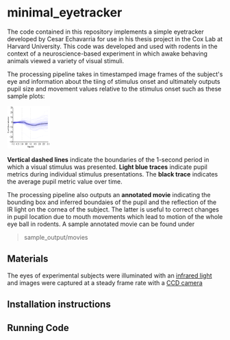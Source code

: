 # minimal_eyetracker

The code contained in this repository implements a simple eyetracker developed by Cesar Echavarria for use in his thesis project in the Cox Lab at Harvard University. This code was developed and used with rodents in the context of a neuroscience-based experiment in which awake behaving animals viewed a variety of visual stimuli. 

The processing pipeline takes in timestamped image frames of the subject's eye and information about the tiing of stimulus onset and ultimately outputs pupil size and movement values relative to the stimulus onset such as these sample plots:

<img src="./sample_output/plots/parsed_timecourse/parsed_pupil_size_vs_time.png" width = "100" height = "100">

**Vertical dashed lines** indicate the boundaries of the 1-second period in which a visual stimulus was presented. **Light blue traces** indicate pupil metrics during individual stimulus presentations. The **black trace** indicates the average pupil metric value over time.



The processing pipeline also outputs an **annotated movie** indicating the bounding box and inferred boundaies of the pupil and the reflection of the IR light on the cornea of the subject. The latter is useful to correct changes in pupil location due to mouth movements which lead to motion of the whole eye ball in rodents. A sample annotated movie can be found under 
>sample_output/movies



## Materials

 The eyes of experimental subjects were illuminated with an [infrared light](https://www.amazon.com/Waterproof-Illuminator-Vision-Outdoor-Security/dp/B07NZ97VY4/ref=sr_1_19?_encoding=UTF8&c=ts&dchild=1&keywords=IR+Illuminators&qid=1621026769&s=security-surveillance&sr=1-19&ts_id=7161095011) and images were captured at a steady frame rate with a [CCD camera](https://www.alliedvision.com/en/products/cameras/detail/Manta/G-033.html)


## Installation instructions

## Running Code